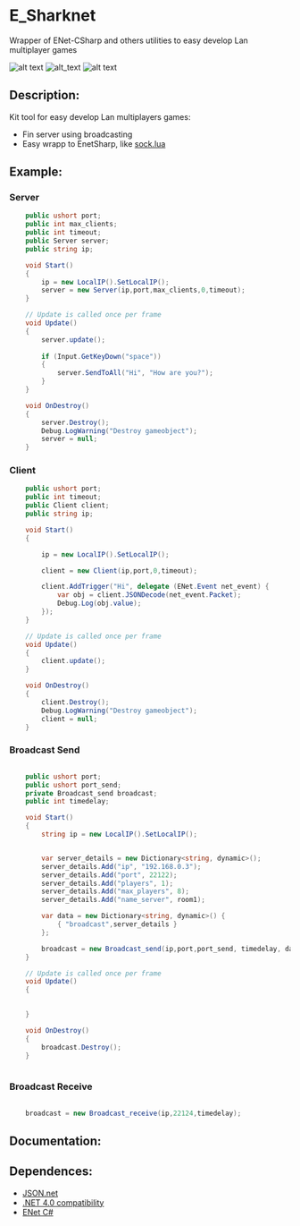 # E_Sharknet
Wrapper of ENet-CSharp and others utilities to easy develop Lan multiplayer games

![alt text](https://img.shields.io/badge/.NET-4.0-brightgreen) ![alt_text](https://img.shields.io/badge/Version-0.1-blue) ![alt text](https://img.shields.io/badge/Status-In%20development-orange)

## Description:

Kit tool for easy develop Lan multiplayers games:

* Fin server using broadcasting
* Easy wrapp to EnetSharp, like [sock.lua](https://github.com/camchenry/sock.lua)


## Example:

### Server

```c#
    public ushort port;
    public int max_clients;
    public int timeout;
    public Server server;
    public string ip;

    void Start()
    {
        ip = new LocalIP().SetLocalIP();
        server = new Server(ip,port,max_clients,0,timeout);
    }

    // Update is called once per frame
    void Update()
    {
        server.update();
        
        if (Input.GetKeyDown("space"))
        {
            server.SendToAll("Hi", "How are you?");
        }
    }

    void OnDestroy()
    {
        server.Destroy();
        Debug.LogWarning("Destroy gameobject");
        server = null;
    }
```

### Client

```c#
    public ushort port;
    public int timeout;
    public Client client;
    public string ip;

    void Start()
    {

        ip = new LocalIP().SetLocalIP();

        client = new Client(ip,port,0,timeout);

        client.AddTrigger("Hi", delegate (ENet.Event net_event) {
            var obj = client.JSONDecode(net_event.Packet);
            Debug.Log(obj.value);
        });
    }

    // Update is called once per frame
    void Update()
    {
        client.update();
    }

    void OnDestroy()
    {
        client.Destroy();
        Debug.LogWarning("Destroy gameobject");
        client = null;
    }
```

### Broadcast Send

```c#

    public ushort port;
    public ushort port_send;
    private Broadcast_send broadcast;
    public int timedelay;

    void Start()
    {
        string ip = new LocalIP().SetLocalIP();


        var server_details = new Dictionary<string, dynamic>();
        server_details.Add("ip", "192.168.0.3");
        server_details.Add("port", 22122);
        server_details.Add("players", 1);
        server_details.Add("max_players", 8);
        server_details.Add("name_server", room1);

        var data = new Dictionary<string, dynamic>() {
            { "broadcast",server_details }
        };

        broadcast = new Broadcast_send(ip,port,port_send, timedelay, data);
    }

    // Update is called once per frame
    void Update()
    {
        

    }

    void OnDestroy()
    {
        broadcast.Destroy();
    }
    
```

### Broadcast Receive

```c#

    broadcast = new Broadcast_receive(ip,22124,timedelay);
```


## Documentation: 

## Dependences:

* [JSON.net](https://www.newtonsoft.com/json)
* [.NET 4.0 compatibility](https://docs.microsoft.com/en-us/visualstudio/cross-platform/unity-scripting-upgrade?view=vs-2019)
* [ENet C#](https://github.com/nxrighthere/ENet-CSharp)




